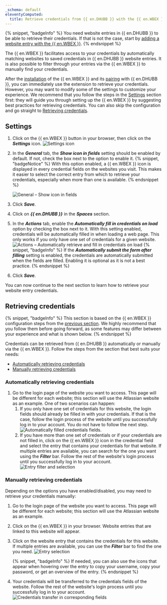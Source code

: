 ```yaml
---
_schema: default
eleventyComputed:
  title: Retrieve credentials from {{ en.DHUBB }} with the {{ en.WBEX }}
---
```

{% snippet, "badgeInfo" %}
You need website entries in {{ en.DHUBB }} to be able to retrieve their credentials. If that is not the case, start by [adding a website entry with the {{ en.WBEX }}](/workspace/workspace-browser-extension/hub-business/using-workspace-browser-extension/add-entry-hub-business-workspace-browser-extension/).
{% endsnippet %}

The {{ en.WBEX }} facilitates access to your credentials by automatically matching websites to saved credentials in {{ en.DHUBB }} website entries. It is also possible to filter through your entries via the {{ en.WBEX }} to manually find your credentials.

After the [installation](/workspace/workspace-browser-extension/installation/) of the {{ en.WBEX }} and its [pairing](/workspace/workspace-browser-extension/hub-business/first-login/) with {{ en.DHUBB }}, you can immediately use the extension to retrieve your credentials. However, you may want to modify some of the settings to customize your experience. We recommend that you follow the steps in the [Settings](#settings) section first: they will guide you through setting up the {{ en.WBEX }} by suggesting best practices for retrieving credentials. You can also skip the configuration and go straight to [Retrieving credentials](#retrieving-credentials).

## Settings

1. Click on the {{ en.WBEX }} button in your browser, then click on the ***Settings*** icon. ![Settings icon](https://cdnweb.devolutions.net/docs/WEBX4114_2024_2.png "Settings icon")
2. In the ***General*** tab, the ***Show icon in fields*** setting should be enabled by default. If not, check the box next to the option to enable it. {% snippet, "badgeNotice" %}
                     With this option enabled, a {{ en.WBEX }} icon is displayed in every credential fields on the websites you visit. This makes it easier to select the correct entry from which to retrieve your credentials, especially when more than one is available.
                     {% endsnippet %}

   ![General – Show icon in fields](https://cdnweb.devolutions.net/docs/WEBX4035_2024_2.png "General – Show icon in fields")

3. Click ***Save***.
4. Click on ***{{ en.DHUBB }}*** in the ***Spaces*** section.
5. In the ***Actions*** tab, enable the ***Automatically fill in credentials on load*** option by checking the box next to it. With this setting enabled, credentials will be automatically filled in when loading a web page. This only works if you only have one set of credentials for a given website. ![Actions – Automatically retrieve and fill in credentials on load](https://cdnweb.devolutions.net/docs/WEBX4038_2024_2.png "Actions – Automatically retrieve and fill in credentials on load") {% snippet, "badgeInfo" %}
                     If the ***Automatically submit the form after filling*** setting is enabled, the credentials are automatically submitted when the fields are filled. Enabling it is optional as it is not a best practice.
                     {% endsnippet %}
6. Click ***Save***.

You can now continue to the next section to learn how to retrieve your website entry credentials.

## Retrieving credentials

{% snippet, "badgeInfo" %}
This section is based on the {{ en.WBEX }} configuration steps from the [previous section](#settings). We highly recommend that you follow them before going forward, as some features may differ between your experience and what is shown below.
{% endsnippet %}

Credentials can be retrieved from {{ en.DHUBB }} automatically or manually via the {{ en.WBEX }}. Follow the steps from the section that best suits your needs:

* [Automatically retrieving credentials](#automatically-retrieving-credentials)
* [Manually retrieving credentials](#manually-retrieving-credentials)

### Automatically retrieving credentials

1. Go to the login page of the website you want to access. This page will be different for each website; this section will use the Atlassian website as an example. One of two scenarios can happen:
   1. If you only have one set of credentials for this website, the login fields should already be filled in with your credentials. If that is the case, follow the login process of the website until you successfully log in to your account. You do not have to follow the next step. ![Automatically filled credentials fields](https://cdnweb.devolutions.net/docs/WEBX4039_2024_2.png "Automatically filled credentials fields").
   2. If you have more than one set of credentials or if your credentials are not filled in, click on the {{ en.WBEX }} icon in the credential field and select the entry that contains your credentials for that website. If multiple entries are available, you can search for the one you want using the ***Filter*** bar. Follow the rest of the website's login process until you successfully log in to your account. ![Entry filter and selection](https://cdnweb.devolutions.net/docs/WEBX4115_2024_2.png "Entry filter and selection")

### Manually retrieving credentials

Depending on the options you have enabled/disabled, you may need to retrieve your credentials manually:

1. Go to the login page of the website you want to access. This page will be different for each website; this section will use the Atlassian website as an example.
2. Click on the {{ en.WBEX }} in your browser. Website entries that are linked to this website will appear.
3. Click on the website entry that contains the credentials for this website. If multiple entries are available, you can use the ***Filter*** bar to find the one you need. ![Entry selection](https://cdnweb.devolutions.net/docs/WEBX4116_2024_2.png "Entry selection")

   {% snippet, "badgeInfo" %}
                     If needed, you can also use the icons that appear when hovering over the entry to copy your username, copy your password, or get an overview of the entry.
                     {% endsnippet %}

4. Your credentials will be transferred to the credentials fields of the website. Follow the rest of the website's login process until you successfully log in to your account. ![Credentials transfer in corresponding fields](https://cdnweb.devolutions.net/docs/WEBX4043_2024_2.png "Credentials transfer in corresponding fields")